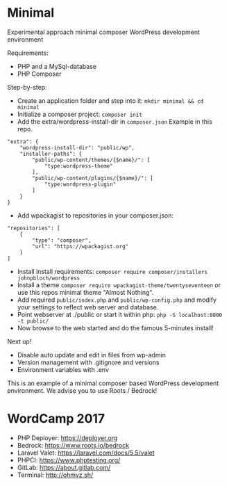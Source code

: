 # Minimal
Experimental approach minimal composer WordPress development environment

Requirements:
* PHP and a MySql-database
* PHP Composer

Step-by-step:
* Create an application folder and step into it: `mkdir minimal && cd minimal`
* Initialize a composer project: `composer init`
* Add the extra/wordpress-install-dir in `composer.json` Example in this repo.
```
"extra": {
    "wordpress-install-dir": "public/wp",
    "installer-paths": {
        "public/wp-content/themes/{$name}/": [
            "type:wordpress-theme"
        ],
        "public/wp-content/plugins/{$name}/": [
            "type:wordpress-plugin"
        ]
    }
}
```
* Add wpackagist to repositories in your composer.json:
```
"repositories": [
    {
        "type": "composer",
        "url": "https://wpackagist.org"
    }
]
```
* Install install requirements: `composer require composer/installers johnpbloch/wordpress`
* Install a theme `composer require wpackagist-theme/twentyseventeen` or use this repos minimal theme "Almost Nothing".
* Add required `public/index.php` and `public/wp-config.php` and modify your settings to reflect web server and database.
* Point webserver at ./public or start it within php: `php -S localhost:8000 -t public/`
* Now browse to the web started and do the famous 5-minutes install!

Next up!
* Disable auto update and edit in files from wp-admin
* Version management with .gitignore and versions
* Environment variables with .env

This is an example of a minimal composer based WordPress development environment.
We advise you to use Roots / Bedrock!

# WordCamp 2017

* PHP Deployer: https://deployer.org
* Bedrock: https://www.roots.io/bedrock
* Laravel Valet: https://laravel.com/docs/5.5/valet
* PHPCI: https://www.phptesting.org/
* GitLab: https://about.gitlab.com/
* Terminal: http://ohmyz.sh/